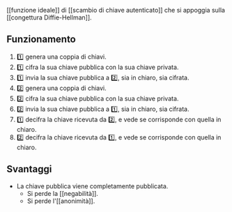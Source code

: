 [[funzione ideale]] di [[scambio di chiave autenticato]] che si appoggia sulla [[congettura Diffie-Hellman]].

## Funzionamento

1. 1️⃣ genera una coppia di chiavi.
2. 1️⃣ cifra la sua chiave pubblica con la sua chiave privata.
3. 1️⃣ invia la sua chiave pubblica a 2️⃣, sia in chiaro, sia cifrata.
4. 2️⃣ genera una coppia di chiavi.
5. 2️⃣ cifra la sua chiave pubblica con la sua chiave privata.
6. 2️⃣ invia la sua chiave pubblica a 1️⃣, sia in chiaro, sia cifrata.
7. 1️⃣ decifra la chiave ricevuta da 2️⃣, e vede se corrisponde con quella in chiaro.
8. 2️⃣ decifra la chiave ricevuta da 1️⃣, e vede se corrisponde con quella in chiaro.

## Svantaggi
- La chiave pubblica viene completamente pubblicata.
	- Si perde la [[negabilità]].
	- Si perde l'[[anonimità]].